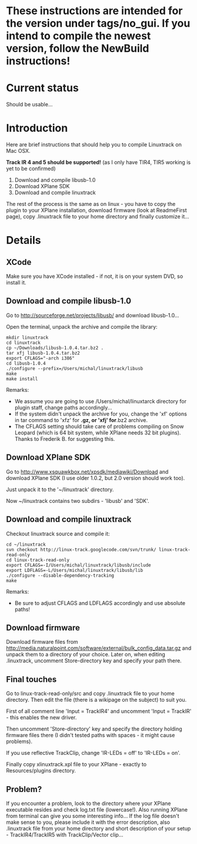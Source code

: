 # These instructions are intended for the version under tags/no\_gui. If you intend to compile the newest version, follow the NewBuild instructions! #

# Current status #
Should be usable...
# Introduction #

Here are brief instructions that should help you to compile Linuxtrack on Mac OSX.

**Track IR 4 and 5 should be supported!**
(as I only have TIR4, TIR5 working is yet to be confirmed)

  1. Download and compile libusb-1.0
  1. Download XPlane SDK
  1. Download and compile linuxtrack

The rest of the process is the same as on linux - you have to copy the plugin to your XPlane installation, download firmware (look at ReadmeFirst page), copy .linuxtrack  file to your home directory and finally customize it...

# Details #
## XCode ##
Make sure you have XCode installed - if not, it is on your system DVD, so install it.

## Download and compile libusb-1.0 ##
Go to http://sourceforge.net/projects/libusb/ and download libusb-1.0...

Open the terminal, unpack the archive and compile the library:

```
mkdir linuxtrack
cd linuxtrack
cp ~/Downloads/libusb-1.0.4.tar.bz2 .
tar xfj libusb-1.0.4.tar.bz2
export CFLAGS="-arch i386"
cd libusb-1.0.4
./configure --prefix=/Users/michal/linuxtrack/libusb
make
make install
```

Remarks:
  * We assume you are going to use /Users/michal/linuxtarck directory for plugin staff, change paths accordingly...
  * If the system didn't unpack the archive for you, change the 'xf' options in tar command to 'xfz' for **.gz, or 'xfj' for**.bz2 archive.
  * The CFLAGS setting should take care of problems compiling on Snow Leopard (which is 64 bit system, while XPlane needs 32 bit plugins). Thanks to Frederik B. for suggesting this.

## Download XPlane SDK ##
Go to http://www.xsquawkbox.net/xpsdk/mediawiki/Download and download XPlane SDK (I use older 1.0.2, but 2.0 version should work too).

Just unpack it to the '~/linuxtrack' directory.

Now ~/linuxtrack contains two subdirs - 'libusb' and 'SDK'.

## Download and compile linuxtrack ##
Checkout linuxtrack source and compile it:

```
cd ~/linuxtrack
svn checkout http://linux-track.googlecode.com/svn/trunk/ linux-track-read-only
cd linux-track-read-only
export CFLAGS=-I/Users/michal/linuxtrack/libusb/include
export LDFLAGS=-L/Users/michal/linuxtrack/libusb/lib
./configure --disable-dependency-tracking
make
```

Remarks:
  * Be sure to adjust CFLAGS and LDFLAGS accordingly and use absolute paths!

## Download firmware ##
Download firmware files from http://media.naturalpoint.com/software/external/bulk_config_data.tar.gz and unpack them to a directory of your choice. Later on, when editing .linuxtrack, uncomment Store-directory key and specify your path there.

## Final touches ##
Go to linux-track-read-only/src and copy .linuxtrack file to your home directory. Then edit the file (there is a wikipage on the subject) to suit you.

First of all comment line 'Input = TrackIR4' and uncomment 'Input = TrackIR' - this enables the new driver.

Then uncomment 'Store-directory' key and specify the directory holding firmware files there (I didn't tested paths with spaces - it might cause problems).

If you use reflective TrackClip, change 'IR-LEDs = off' to 'IR-LEDs = on'.

Finally copy xlinuxtrack.xpl file to your XPlane - exactly to Resources/plugins directory.

## Problem? ##
If you encounter a problem, look to the directory where your XPlane executable resides and check log.txt file (lowercase!). Also running XPlane from terminal can give you some interesting info... If the log file doesn't make sense to you, please include it with the error description, also .linuxtrack file from your home directory and short description of your setup - TrackIR4/TrackIR5 with TrackClip/Vector clip...
